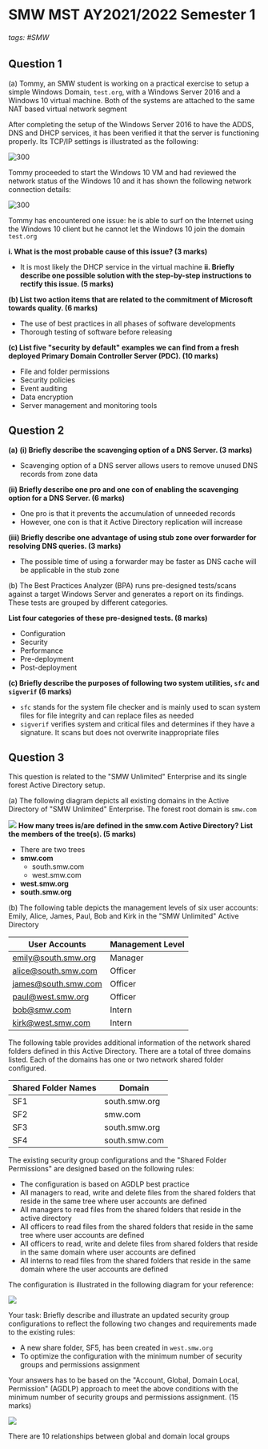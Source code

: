 # SMW MST AY2021/2022 Semester 1

###### tags: #SMW 

## Question 1
(a) Tommy, an SMW student is working on a practical exercise to setup a simple Windows Domain, `test.org`, with a Windows Server 2016 and a Windows 10 virtual machine. Both of the systems are attached to the same NAT based virtual network segment

After completing the setup of the Windows Server 2016 to have the ADDS, DNS and DHCP services, it has been verified it that the server is functioning properly.  Its TCP/IP settings is illustrated as the following:

![300](https://i.imgur.com/nQCTWlI.png)

Tommy proceeded to start the Windows 10 VM and had reviewed the network status of the Windows 10 and it has shown the following network connection details:

![300](https://i.imgur.com/yyY96Ns.png)

Tommy has encountered one issue: he is able to surf on the Internet using the Windows 10 client but he cannot let the Windows 10 join the domain `test.org`

**i. What is the most probable cause of this issue? (3 marks)**
- It is most likely the DHCP service in the virtual machine 
**ii. Briefly describe one possible solution with the step-by-step instructions to rectify this issue. (5 marks)**

**(b) List two action items that are related to the commitment of Microsoft towards quality. (6 marks)**
- The use of best practices in all phases of software developments
- Thorough testing of software before releasing

**(c) List five "security by default" examples we can find from a fresh deployed Primary Domain Controller Server (PDC). (10 marks)**
- File and folder permissions
- Security policies
- Event auditing
- Data encryption
- Server management and monitoring tools

## Question 2
**(a)**
**(i) Briefly describe the scavenging option of a DNS Server. (3 marks)**
- Scavenging option of a DNS server allows users to remove unused DNS records from zone data

**(ii) Briefly describe one pro and one con of enabling the scavenging option for a DNS Server. (6 marks)**
- One pro is that it prevents the accumulation of unneeded records
- However, one con is that it Active Directory replication will increase

**(iii) Briefly describe one advantage of using stub zone over forwarder for resolving DNS queries. (3 marks)**
- The possible time of using a forwarder may be faster as DNS cache will be applicable in the stub zone

(b) The Best Practices Analyzer (BPA) runs pre-designed tests/scans against a target Windows Server and generates a report on its findings. These tests are grouped by different categories. 

**List four categories of these pre-designed tests. (8 marks)**
- Configuration
- Security
- Performance
- Pre-deployment
- Post-deployment

**(c) Briefly describe the purposes of following two system utilities, `sfc` and `sigverif` (6 marks)**
- `sfc` stands for the system file checker and is mainly used to scan system files for file integrity and can replace files as needed
- `sigverif` verifies system and critical files and determines if they have a signature. It scans but does not overwrite inappropriate files

## Question 3
This question is related to the "SMW Unlimited" Enterprise and its single forest Active Directory setup.

(a) The following diagram depicts all existing domains in the Active Directory of "SMW Unlimited" Enterprise. The forest root domain is `smw.com`

![](https://i.imgur.com/MbRneV1.png)
**How many trees is/are defined in the smw.com Active Directory? List the members of the tree(s). (5 marks)**
- There are two trees
- **smw.com**
	- south.smw.com
	- west.smw.com
- **west.smw.org**
- **south.smw.org**

(b) The following table depicts the management levels of six user accounts: Emily, Alice, James, Paul, Bob and Kirk in the "SMW Unlimited" Active Directory

| User Accounts       | Management Level |
| ------------------- | ---------------- |
| emily@south.smw.org | Manager          |
| alice@south.smw.com | Officer          |
| james@south.smw.com | Officer          |
| paul@west.smw.org   | Officer          |
| bob@smw.com         | Intern           |
| kirk@west.smw.com   | Intern                 |

The following table provides additional information of the network shared folders defined in this Active Directory. There are a total of three domains listed. Each of the domains has one or two network shared folder configured.

| Shared Folder Names | Domain        |
| ------------------- | ------------- |
| SF1                 | south.smw.org |
| SF2                 | smw.com       |
| SF3                 | south.smw.org |
| SF4                 | south.smw.com |

The existing security group configurations and the "Shared Folder Permissions" are designed based on the following rules:
- The configuration is based on AGDLP best practice
- All managers to read, write and delete files from the shared folders that reside in the same tree where user accounts are defined
- All managers to read files from the shared folders that reside in the active directory
- All officers to read files from the shared folders that reside in the same tree where user accounts are defined
- All officers to read, write and delete files from shared folders that reside in the same domain where user accounts are defined
- All interns to read files from the shared folders that reside in the same domain where the user accounts are defined

The configuration is illustrated in the following diagram for your reference:

![](https://i.imgur.com/TatmLOc.png)

Your task: Briefly describe and illustrate an updated security group configurations to reflect the following two changes and requirements made to the existing rules:
- A new share folder, SF5, has been created in `west.smw.org`
- To optimize the configuration with the minimum number of security groups and permissions assignment

Your answers has to be based on the "Account, Global, Domain Local, Permission" (AGDLP) approach to meet the above conditions with the minimum number of security groups and permissions assignment. (15 marks)

![](https://i.imgur.com/3yVbmrn.png)

There are 10 relationships between global and domain local groups